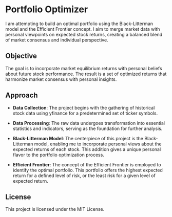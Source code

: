 # Portfolio Optimizer

I am attempting to build an optimal portfolio using the Black-Litterman model and the Efficient Frontier concept. I aim to merge market data with personal viewpoints on expected stock returns, creating a balanced blend of market consensus and individual perspective.

## Objective

The goal is to incorporate market equilibrium returns with personal beliefs about future stock performance. The result is a set of optimized returns that harmonize market consensus with personal insights.

## Approach

- **Data Collection**: The project begins with the gathering of historical stock data using yfinance for a predetermined set of ticker symbols.

- **Data Processing**: The raw data undergoes transformation into essential statistics and indicators, serving as the foundation for further analysis.

- **Black-Litterman Model**: The centerpiece of this project is the Black-Litterman model, enabling me to incorporate personal views about the expected returns of each stock. This addition gives a unique personal flavor to the portfolio optimization process.

- **Efficient Frontier**: The concept of the Efficient Frontier is employed to identify the optimal portfolio. This portfolio offers the highest expected return for a defined level of risk, or the least risk for a given level of expected return.

## License

This project is licensed under the MIT License.
